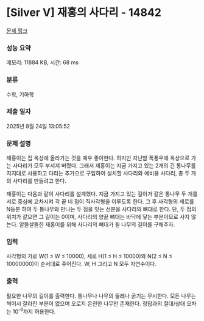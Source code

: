 # [Silver V] 재홍의 사다리 - 14842 

[문제 링크](https://www.acmicpc.net/problem/14842) 

### 성능 요약

메모리: 11884 KB, 시간: 68 ms

### 분류

수학, 기하학

### 제출 일자

2025년 8월 24일 13:05:52

### 문제 설명

<p>재홍이는 집 옥상에 올라가는 것을 매우 좋아한다. 하지만 지난밤 폭풍우에 옥상으로 가는 사다리가 모두 부셔져 버렸다. 그래서 재홍이는 지금 가지고 있는 2개의 긴 통나무를 지지대로 사용하고 다리는 추가으로 구입하여 설치할 사다리와 예비용 사다리, 총 두 개의 사다리를 만들려고 한다. </p>

<p>재홍이는 다음과 같이 사다리를 설계했다. 지금 가지고 있는 길이가 같은 통나무 두 개를 서로 중심에 교차시켜 각 끝 네 점이 직사각형을 이루도록 한다. 그 후 사각형의 세로를 N등분 하여 두 통나무와 만나는 두 점을 잇는 선분을 사다리의 뼈대로 한다. 단, 두 점의 위치가 같으면 그 길이는 0이며, 사다리의 양끝 뼈대는 바닥에 닿는 부분이므로 사지 않는다. 알뜰살뜰한 재홍이를 위해 사다리의 뼈대가 될 나무의 길이를 구해주자.</p>

### 입력 

 <p>사각형의 가로 W(1 ≤ W ≤ 10000), 세로 H(1 ≤ H ≤ 10000)와 N(2 ≤ N ≤ 10000000)이 순서대로 주어진다. W, H 그리고 N 모두 자연수이다.</p>

### 출력 

 <p>필요한 나무의 길이를 출력한다. 통나무나 나무의 둘레나 굵기는 무시한다. 모든 나무는 썩어서 잘라진 부분이 없으며 오로지 온전한 나무만 존재한다. 정답과의 절대/상대 오차는 10<sup>-6</sup>까지 허용한다.</p>

